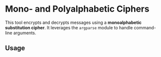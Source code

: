 # Mono- and Polyalphabetic Ciphers

This tool encrypts and decrypts messages using a **monoalphabetic substitution cipher**. It leverages the `argparse` module to handle command-line arguments.

## Usage

